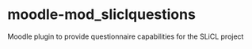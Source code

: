 moodle-mod_sliclquestions
=========================

Moodle plugin to provide questionnaire capabilities for the SLiCL project
